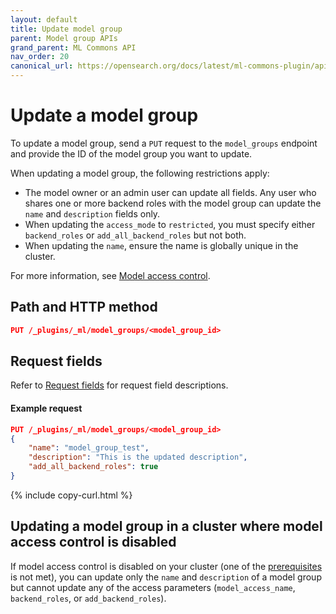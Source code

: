 ```yaml
---
layout: default
title: Update model group
parent: Model group APIs
grand_parent: ML Commons API
nav_order: 20
canonical_url: https://opensearch.org/docs/latest/ml-commons-plugin/api/model-group-apis/update-model-group/
---
```


# Update a model group

To update a model group, send a `PUT` request to the `model_groups` endpoint and provide the ID of the model group you want to update.

When updating a model group, the following restrictions apply:

- The model owner or an admin user can update all fields. Any user who shares one or more backend roles with the model group can update the `name` and `description` fields only.
- When updating the `access_mode` to `restricted`, you must specify either `backend_roles` or `add_all_backend_roles` but not both.
- When updating the `name`, ensure the name is globally unique in the cluster.

For more information, see [Model access control]({{site.url}}{{site.baseurl}}/ml-commons-plugin/model-access-control/).

## Path and HTTP method

```json
PUT /_plugins/_ml/model_groups/<model_group_id>
```

## Request fields

Refer to [Request fields](#request-fields) for request field descriptions. 

#### Example request

```json
PUT /_plugins/_ml/model_groups/<model_group_id>
{
    "name": "model_group_test",
    "description": "This is the updated description",
    "add_all_backend_roles": true
}
```
{% include copy-curl.html %}

## Updating a model group in a cluster where model access control is disabled

If model access control is disabled on your cluster (one of the [prerequisites](ml-commons-plugin/model-access-control/#model-access-control-prerequisites) is not met), you can update only the `name` and `description` of a model group but cannot update any of the access parameters (`model_access_name`, `backend_roles`, or `add_backend_roles`). 